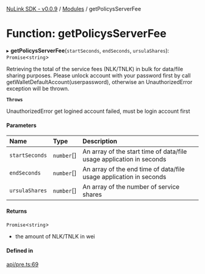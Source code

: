 [NuLink SDK - v0.0.9](../README.md) / [Modules](../modules.md) / getPolicysServerFee

# Function: getPolicysServerFee

▸ **getPolicysServerFee**(`startSeconds`, `endSeconds`, `ursulaShares`): `Promise`<`string`\>

Retrieving the total of the service fees (NLK/TNLK) in bulk for data/file sharing purposes.
Please unlock account with your password first by call getWalletDefaultAccount(userpassword), otherwise an UnauthorizedError exception will be thrown.

**`Throws`**

UnauthorizedError get logined account failed, must be login account first

#### Parameters

| Name | Type | Description |
| :------ | :------ | :------ |
| `startSeconds` | `number`[] | An array of the start time of data/file usage application in seconds |
| `endSeconds` | `number`[] | An array of the end time of data/file usage application in seconds |
| `ursulaShares` | `number`[] | An array of the number of service shares |

#### Returns

`Promise`<`string`\>

- the amount of NLK/TNLK in wei

#### Defined in

[api/pre.ts:69](https://github.com/NuLink-network/nulink-sdk/blob/66c291e/src/api/pre.ts#L69)
